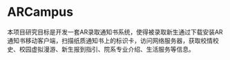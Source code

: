# ARCampus
本项目研究目标是开发一套AR录取通知书系统，使得被录取新生通过下载安装AR通知书移动客户端，扫描纸质通知书上的标识卡，访问网络服务器，获取校情校史、校园虚拟漫游、新生报到指引、院系专业介绍、生活服务等信息。
